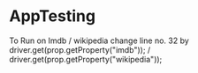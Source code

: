 # AppTesting
To Run on Imdb / wikipedia change line no. 32 by 
driver.get(prop.getProperty("imdb")); / driver.get(prop.getProperty("wikipedia"));

